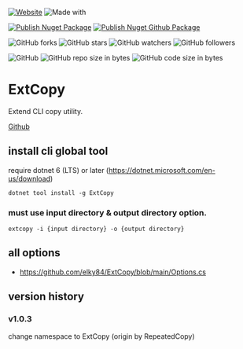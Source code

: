 [![Website](https://img.shields.io/website-up-down-green-red/http/shields.io.svg?label=elky-essay)](https://elky84.github.io)
![Made with](https://img.shields.io/badge/made%20with-.NET6-blue.svg)

[![Publish Nuget Package](https://github.com/elky84/ExtCopy/actions/workflows/publish_nuget.yml/badge.svg)](https://github.com/elky84/ExtCopy/actions/workflows/publish_nuget.yml)
[![Publish Nuget Github Package](https://github.com/elky84/ExtCopy/actions/workflows/publish_github.yml/badge.svg)](https://github.com/elky84/ExtCopy/actions/workflows/publish_github.yml)

![GitHub forks](https://img.shields.io/github/forks/elky84/ExtCopy.svg?style=social&label=Fork)
![GitHub stars](https://img.shields.io/github/stars/elky84/ExtCopy.svg?style=social&label=Stars)
![GitHub watchers](https://img.shields.io/github/watchers/elky84/ExtCopy.svg?style=social&label=Watch)
![GitHub followers](https://img.shields.io/github/followers/elky84.svg?style=social&label=Follow)

![GitHub](https://img.shields.io/github/license/mashape/apistatus.svg)
![GitHub repo size in bytes](https://img.shields.io/github/repo-size/elky84/ExtCopy.svg)
![GitHub code size in bytes](https://img.shields.io/github/languages/code-size/elky84/ExtCopy.svg)

# ExtCopy

Extend CLI copy utility.

[Github](http://github.com/elky84/ExtCopy)

## install cli global tool

require dotnet 6 (LTS) or later (<https://dotnet.microsoft.com/en-us/download>)

`dotnet tool install -g ExtCopy`

### must use input directory & output directory option.
`extcopy -i {input directory} -o {output directory}`

## all options
- <https://github.com/elky84/ExtCopy/blob/main/Options.cs>

## version history

### v1.0.3

change namespace to ExtCopy (origin by RepeatedCopy)